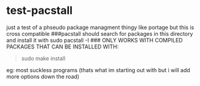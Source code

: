 # test-pacstall
just a test of a phseudo package managment thingy like portage but this is cross compatible
###pacstall should search for packages in this directory and install it with sudo pacstall -I <package>###
ONLY WORKS WITH COMPILED PACKAGES THAT CAN BE INSTALLED WITH:
  
  >sudo make install
  
  eg: most suckless programs (thats what im starting out with but i will add more options down the road)
